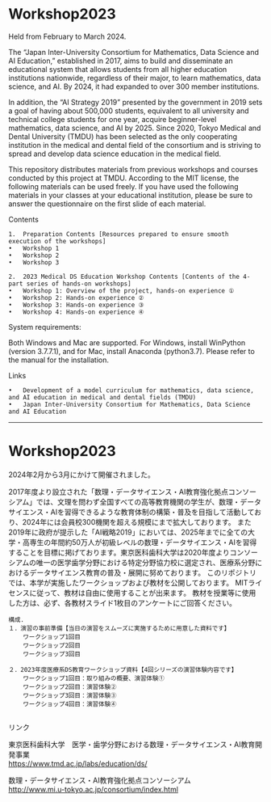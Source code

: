 # Workshop2023

Held from February to March 2024.

The “Japan Inter-University Consortium for Mathematics, Data Science and AI Education,” established in 2017, aims to build and disseminate an educational system that allows students from all higher education institutions nationwide, regardless of their major, to learn mathematics, data science, and AI. By 2024, it had expanded to over 300 member institutions.

In addition, the “AI Strategy 2019” presented by the government in 2019 sets a goal of having about 500,000 students, equivalent to all university and technical college students for one year, acquire beginner-level mathematics, data science, and AI by 2025. Since 2020, Tokyo Medical and Dental University (TMDU) has been selected as the only cooperating institution in the medical and dental field of the consortium and is striving to spread and develop data science education in the medical field.

This repository distributes materials from previous workshops and courses conducted by this project at TMDU. According to the MIT license, the following materials can be used freely. If you have used the following materials in your classes at your educational institution, please be sure to answer the questionnaire on the first slide of each material.

Contents

	1.	Preparation Contents [Resources prepared to ensure smooth execution of the workshops]
	•	Workshop 1
	•	Workshop 2
	•	Workshop 3
	
	2.	2023 Medical DS Education Workshop Contents [Contents of the 4-part series of hands-on workshops]
	•	Workshop 1: Overview of the project, hands-on experience ①
	•	Workshop 2: Hands-on experience ②
	•	Workshop 3: Hands-on experience ③
	•	Workshop 4: Hands-on experience ④

System requirements:

Both Windows and Mac are supported. For Windows, install WinPython (version 3.7.7.1), and for Mac, install Anaconda (python3.7). Please refer to the manual for the installation.

Links

	•	Development of a model curriculum for mathematics, data science, and AI education in medical and dental fields (TMDU)
	•	Japan Inter-University Consortium for Mathematics, Data Science and AI Education
***
# Workshop2023
2024年2月から3月にかけて開催されました。

2017年度より設立された「数理・データサイエンス・AI教育強化拠点コンソーシアム」では、文理を問わず全国すべての高等教育機関の学生が、数理・データサイエンス・AIを習得できるような教育体制の構築・普及を目指して活動しており、2024年には会員校300機関を超える規模にまで拡大しております。
また2019年に政府が提示した「AI戦略2019」においては、2025年までに全ての大学・高専生の年間約50万人が初級レベルの数理・データサイエンス・AIを習得することを目標に掲げております。東京医科歯科大学は2020年度よりコンソーシアムの唯一の医学歯学分野における特定分野協力校に選定され、医療系分野におけるデータサイエンス教育の普及・展開に努めております。
このリポジトリでは、本学が実施したワークショップおよび教材を公開しております。
MITライセンスに従って、教材は自由に使用することが出来ます。
教材を授業等に使用した方は、必ず、各教材スライド1枚目のアンケートにご回答ください。
```
構成. 
１．演習の事前準備【当日の演習をスムーズに実施するために用意した資料です】
	ワークショップ1回目
	ワークショップ2回目
	ワークショップ3回目

２．2023年度医療系DS教育ワークショップ資料【4回シリーズの演習体験内容です】
	ワークショップ1回目：取り組みの概要、演習体験①
	ワークショップ2回目：演習体験②
	ワークショップ3回目：演習体験③
	ワークショップ4回目：演習体験④


```
リンク

東京医科歯科大学　医学・歯学分野における数理・データサイエンス・AI教育開発事業  
https://www.tmd.ac.jp/labs/education/ds/

数理・データサイエンス・AI教育強化拠点コンソーシアム   
http://www.mi.u-tokyo.ac.jp/consortium/index.html
